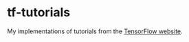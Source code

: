 # tf-tutorials
My implementations of tutorials from the [TensorFlow website](https://www.tensorflow.org).

